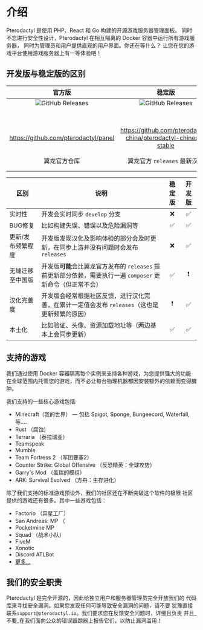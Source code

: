 # 介绍
Pterodactyl 是使用 PHP、React 和 Go 构建的开源游戏服务器管理面板。
同时不忘进行安全性设计，Pterodactyl 在相互隔离的 Docker 容器中运行所有游戏服务器，
同时为管理员和用户提供直观的用户界面。你还在等什么？ 让您在您的游戏平台使用游戏服务器上有一等体验吧！

## 开发版与稳定版的区别

|  **官方版**  |  **稳定版**  |  **开发版**  |
|:--------------:|:--------------:|:--------------:|
|  ![GitHub Releases](https://img.shields.io/github/v/release/pterodactyl/panel?style=for-the-badge&logo=appveyor&label=最新发布版本)  | ![GitHub Releases](https://img.shields.io/github/v/release/pterodactyl-china/pterodactyl-chinese-stable?style=for-the-badge&logo=appveyor&label=最新发布版本) | ![GitHub Releases](https://img.shields.io/github/v/release/pterodactyl-china/panel?style=for-the-badge&logo=appveyor&label=最新发布版本)  |
|  |  | [![GitHub Releases pre-releases](https://img.shields.io/github/v/tag/pterodactyl-china/panel?display_name=tag&include_prereleases&style=for-the-badge&logo=appveyor&label=最新预发布版本)](https://github.com/pterodactyl-china/panel/releases) |
| https://github.com/pterodactyl/panel | https://github.com/pterodactyl-china/pterodactyl-chinese-stable | https://github.com/pterodactyl-china/panel |
| 翼龙官方仓库 | 翼龙官方 `releases` 最新汉化 | 翼龙官方 `develop` 分支的最新汉化 |

|  **区别** |  **说明** |  **稳定版**  |  **开发版**  |
|--------------|--------------|:--------------:|:--------------:|
| 实时性 | 开发会实时同步 `develop` 分支 | :x: | :white_check_mark: |
| BUG修复 | 比如构建失误、错误以及危险漏洞等 | :white_check_mark: | :white_check_mark: |
| 更新/发布频繁程度 | 开发版发现汉化及影响体验的部分会及时更新，在同步上游并没有问题时会发布 `releases` | :x: | :white_check_mark: |
| 无缝迁移至中国版 | 开发版**可能**会比翼龙官方发布的 `releases` 提前更新部分依赖，需要执行一遍 `composer` 更新命令（但正常不会） | :white_check_mark: | :heavy_exclamation_mark: |
| 汉化完善度 | 开发版会经常根据社区反馈，进行汉化完善，在累计一定值会发布 `releases`（这也是更新频繁的原因） | :heavy_exclamation_mark: | :white_check_mark: |
| 本土化 | 比如验证、头像、资源加载地址等（两边基本上会同步更新） | :white_check_mark: | :white_check_mark: |

## 支持的游戏
我们通过使用 Docker 容器隔离每个实例来支持各种游戏，为您提供强大的功能
在全球范围内托管您的游戏，而不必让每台物理机器都因安装额外的依赖而变得臃肿。

我们支持的一些核心游戏包括:

* Minecraft（我的世界） — 包括 Spigot, Sponge, Bungeecord, Waterfall, 等....
* Rust （腐蚀）
* Terraria （泰拉瑞亚）
* Teamspeak
* Mumble
* Team Fortress 2 （军团要塞2）
* Counter Strike: Global Offensive （反恐精英：全球攻势）
* Garry's Mod （盖瑞的模组）
* ARK: Survival Evolved （方舟：生存进化）

除了我们支持的标准游戏预设外，我们的社区还在不断突破这个软件的极限
社区提供的游戏还有很多。其中一些游戏包括：

* Factorio （异星工厂）
* San Andreas: MP （
* Pocketmine MP
* Squad （战术小队）
* FiveM
* Xonotic
* Discord ATLBot
* [更多...](https://github.com/parkervcp/eggs)

## 我们的安全职责
Pterodactyl 是完全开源的，因此给独立用户和服务器管理员完全开放我们的
代码库来寻找安全漏洞。如果您发现任何可能导致安全漏洞的问题，请不要
犹豫直接联系`support@pterodactyl.io`。我们要求您在反馈安全问题时，详细且负责
并且_不要_在我们面向公众的错误跟踪器上报告它们，以防止漏洞滥用！
